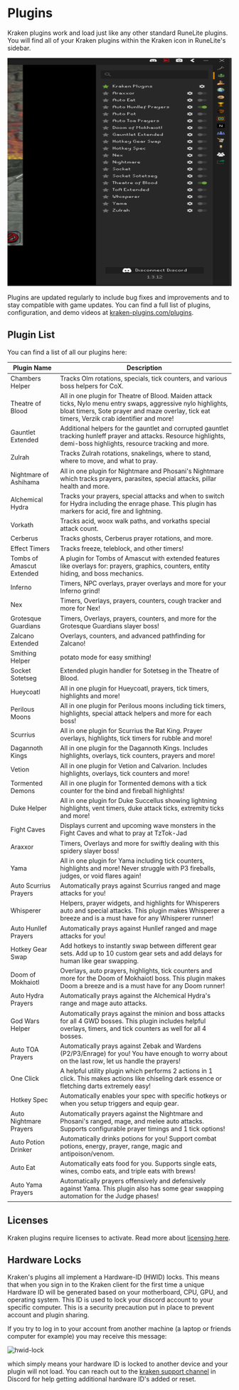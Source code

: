 # Plugins

Kraken plugins work and load just like any other standard RuneLite plugins. You will find all of your Kraken plugins
within the Kraken icon in RuneLite's sidebar.

<img alt="plugin-list" height="512" src="../images/plugin-list.png" width="512"/>

Plugins are updated regularly to include bug fixes and improvements and to stay compatible with game updates. You can
find a full list of plugins, configuration, and demo videos at [kraken-plugins.com/plugins](https://kraken-plugins.com/plugins).

## Plugin List

You can find a list of all our plugins here:

| Plugin Name               | Description                                                                                                                                                                                                   |
|---------------------------|---------------------------------------------------------------------------------------------------------------------------------------------------------------------------------------------------------------|
| Chambers Helper           | Tracks Olm rotations, specials, tick counters, and various boss helpers for CoX.                                                                                                                              |
| Theatre of Blood          | All in one plugin for Theatre of Blood. Maiden attack ticks, Nylo menu entry swaps, aggressive nylo highlights, bloat timers, Sote prayer and maze overlay, tick eat timers, Verzik crab identifier and more! |
| Gauntlet Extended         | Additional helpers for the gauntlet and corrupted gauntlet tracking hunleff prayer and attacks. Resource highlights, demi-boss highlights, resource tracking and more.                                        |
| Zulrah                    | Tracks Zulrah rotations, snakelings, where to stand, where to move, and what to pray.                                                                                                                         |
| Nightmare of Ashihama     | All in one plugin for Nightmare and Phosani's Nightmare which tracks prayers, parasites, special attacks, pillar health and more.                                                                             |
| Alchemical Hydra          | Tracks your prayers, special attacks and when to switch for Hydra including the enrage phase. This plugin has markers for acid, fire and lightning.                                                           |
| Vorkath                   | Tracks acid, woox walk paths, and vorkaths special attack count.                                                                                                                                              |
| Cerberus                  | Tracks ghosts, Cerberus prayer rotations, and more.                                                                                                                                                           |
| Effect Timers             | Tracks freeze, teleblock, and other timers!                                                                                                                                                                   |
| Tombs of Amascut Extended | A plugin for Tombs of Amascut with extended features like overlays for: prayers, graphics, counters, entity hiding, and boss mechanics.                                                                       |
| Inferno                   | Timers, NPC overlays, prayer overlays and more for your Inferno grind!                                                                                                                                        |
| Nex                       | Timers, Overlays, prayers, counters, cough tracker and more for Nex!                                                                                                                                          |
| Grotesque Guardians       | Timers, Overlays, prayers, counters, and more for the Grotesque Guardians slayer boss!                                                                                                                        |
| Zalcano Extended          | Overlays, counters, and advanced pathfinding for Zalcano!                                                                                                                                                     |
| Smithing Helper           | potato mode for easy smithing!                                                                                                                                                                                |
| Socket Sotetseg           | Extended plugin handler for Sotetseg in the Theatre of Blood.                                                                                                                                                 |
| Hueycoatl                 | All in one plugin for Hueycoatl, prayers, tick timers, highlights and more!                                                                                                                                   |
| Perilous Moons            | All in one plugin for Perilous moons including tick timers, highlights, special attack helpers and more for each boss!                                                                                        |
| Scurrius                  | All in one plugin for Scurrius the Rat King. Prayer overlays, highlights, tick timers for rubble and more!                                                                                                    |
| Dagannoth Kings           | All in one plugin for the Dagannoth Kings. Includes highlights, overlays, tick counters, prayers and more!                                                                                                    |
| Vetion                    | All in one plugin for Vetion and Calvarion. Includes highlights, overlays, tick counters and more!                                                                                                            |
| Tormented Demons          | All in one plugin for Tormented demons with a tick counter for the bind and fireball highlights!                                                                                                              |
| Duke Helper               | All in one plugin for Duke Succellus showing lightning highlights, vent timers, duke attack ticks, extremity ticks and more!                                                                                  |
| Fight Caves               | Displays current and upcoming wave monsters in the Fight Caves and what to pray at TzTok-Jad                                                                                                                  |
| Araxxor                   | Timers, Overlays and more for swiftly dealing with this spidery slayer boss!                                                                                                                                  |
| Yama                      | All in one plugin for Yama including tick counters, highlights and more! Never struggle with P3 fireballs, judges, or void flares again!                                                                      |
| Auto Scurrius Prayers     | Automatically prays against Scurrius ranged and mage attacks for you!                                                                                                                                         |
| Whisperer                 | Helpers, prayer widgets, and highlights for Whisperers auto and special attacks. This plugin makes Whisperer a breeze and is a must have for any Whisperer runner!                                            |
| Auto Hunllef Prayers      | Automatically prays against Hunllef ranged and mage attacks for you!                                                                                                                                          |
| Hotkey Gear Swap          | Add hotkeys to instantly swap between different gear sets. Add up to 10 custom gear sets and add delays for human like gear swapping.                                                                         |
| Doom of Mokhaiotl         | Overlays, auto prayers, highlights, tick counters and more for the Doom of Mokhaiotl boss. This plugin makes Doom a breeze and is a must have for any Doom runner!                                            |
| Auto Hydra Prayers        | Automatically prays against the Alchemical Hydra's range and mage auto attacks.                                                                                                                               |
| God Wars Helper           | Automatically prays against the minion and boss attacks for all 4 GWD bosses. This plugin includes helpful overlays, timers, and tick counters as well for all 4 bosses.                                      |
| Auto TOA Prayers          | Automatically prays against Zebak and Wardens (P2/P3/Enrage) for you! You have enough to worry about on the last row, let us handle the prayers!                                                              |
| One Click                 | A helpful utility plugin which performs 2 actions in 1 click. This makes actions like chiseling dark essence or fletching darts extremely easy!                                                               |
| Hotkey Spec               | Automatically enables your spec with specific hotkeys or when you setup triggers and equip gear.                                                                                                              |
| Auto Nightmare Prayers    | Automatically prayers against the Nightmare and Phosani's ranged, mage, and melee auto attacks. Supports configurable prayer timings and 1 tick options!                                                      |
| Auto Potion Drinker       | Automatically drinks potions for you! Support combat potions, energy, prayer, range, magic and antipoison/venom.                                                                                              |
| Auto Eat                  | Automatically eats food for you. Supports single eats, wines, combo eats, and triple eats with brews!                                                                                                         |
| Auto Yama Prayers         | Automatically prayers offensively and defensively against Yama. This plugin also has some gear swapping automation for the Judge phases!                                                                      |

## Licenses

Kraken plugins require licenses to activate. Read more about [licensing here](license.md).

## Hardware Locks

Kraken's plugins all implement a Hardware-ID (HWID) locks. This means that when you sign in to the Kraken client for the first time
a unique Hardware ID will be generated based on your motherboard, CPU, GPU, and operating system. This ID is used to lock your
discord account to your specific computer. This is a security precaution put in place to prevent account and plugin sharing.

If you try to log in to your account from another machine (a laptop or friends computer for example) you may receive this message:

![hwid-lock](images/hardware-id-error.png)

which simply means your hardware ID is locked to another device and your plugin will not load. You can reach out to the [kraken support channel](support/contact.md) in
Discord for help getting additional hardware ID's added or reset.